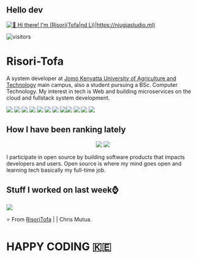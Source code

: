 ## Hello dev
[<img src="https://raw.githubusercontent.com/Raymo111/Raymo111/master/intro.gif" alt="👋 Hi there! I'm (Risori(Tofa|nd Li)|https://njugiastudio.ml)" title="👋 Hi there! I'm (Chris Mutua|RisoriTofa)|https://njugiastudio.ml)"/>](https://njugiastudio.ml/)

![visitors](https://visitor-badge-reloaded.herokuapp.com/badge?page_id=reactifyStudio&color=00cf00)


# Risori-Tofa
A system developer at [Jomo Kenyatta University of Agriculture and Technology](https://jkuat.ac.ke) main campus, also a student pursuing a BSc. Computer Technology. My interest in tech is Web and building microservices on the cloud and fullstack system development.


<img src="https://img.shields.io/badge/node.js%20-%2343853D.svg?&style=for-the-badge&logo=node.js&logoColor=white"/> <img src="https://img.shields.io/badge/javascript%20-%23323330.svg?&style=for-the-badge&logo=javascript&logoColor=%23F7DF1E"/> <img src="https://img.shields.io/badge/typescript%20-%23007ACC.svg?&style=for-the-badge&logo=typescript&logoColor=white"/> <img src="https://img.shields.io/badge/python%20-%2314354C.svg?&style=for-the-badge&logo=python&logoColor=white"/> <img src="https://img.shields.io/badge/express.js%20-%23404d59.svg?&style=for-the-badge"/> <img src="https://img.shields.io/badge/react%20-%2320232a.svg?&style=for-the-badge&logo=react&logoColor=%2361DAFB"/> <img src="https://img.shields.io/badge/redux%20-%23593d88.svg?&style=for-the-badge&logo=redux&logoColor=white"/> <img src="https://img.shields.io/badge/django%20-%23092E20.svg?&style=for-the-badge&logo=django&logoColor=white"/><img src="https://img.shields.io/badge/nestjs%20-%23E0234E.svg?&style=for-the-badge&logo=nestjs&logoColor=white" /> <img src="https://img.shields.io/badge/firebase%20-%23039BE5.svg?&style=for-the-badge&logo=firebase"/> <img src ="https://img.shields.io/badge/postgres-%23316192.svg?&style=for-the-badge&logo=postgresql&logoColor=white"/> <img src ="https://img.shields.io/badge/MongoDB-%234ea94b.svg?&style=for-the-badge&logo=mongodb&logoColor=white"/>


## How I have been ranking lately
<p align="center">
  <img src="https://github-readme-stats.vercel.app/api?username=RisoriTofa&show_icons=true&theme=tokyonight" />
  <img src="https://github-readme-stats.vercel.app/api/top-langs/?username=RisoriTofa&hide=HTML&count_private=true&theme=tokyonight">
</p>
I participate in open source by building software products that impacts developers and users.
Open source is where my mind goes open and learning tech basically my full-time job. 
<br>

<!--
<p align="center">
  <a href="https://github.com/RisoriTofa?tab=followers">
    <img src="https://img.shields.io/github/followers/RisoriTofa?label=Followers&logo=GitHub&style=for-the-badge" alt="GitHub badge" />
  </a>
  <a href="http://twitter.com/RisoriTofa">
    <img src="https://img.shields.io/twitter/follow/RisoriTofa?label=Twitter&logo=twitter&style=for-the-badge" />
  </a>
</p>
-->

## Stuff I worked on last week⌚
<a href="https://github.com/anuraghazra/github-readme-stats">
<img align="center" src="https://github-readme-stats.vercel.app/api/wakatime?username=@paulodhiambo&compact=True"/>
</a>

⭐ From [RisoriTofa](https://github.com/RisoriTofa) | | Chris Mutua.
# HAPPY CODING :kenya:
